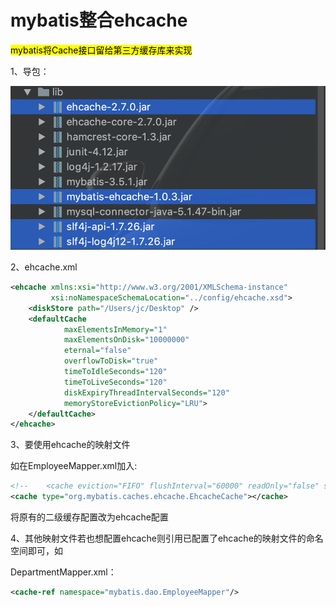 # mybatis整合ehcache

<mark>mybatis将Cache接口留给第三方缓存库来实现</mark>



1、导包：

![image-20190607232032883](../PicSource/image-20190607232032883.png)



2、ehcache.xml

```xml
<ehcache xmlns:xsi="http://www.w3.org/2001/XMLSchema-instance"
         xsi:noNamespaceSchemaLocation="../config/ehcache.xsd">
    <diskStore path="/Users/jc/Desktop" />
    <defaultCache
            maxElementsInMemory="1"
            maxElementsOnDisk="10000000"
            eternal="false"
            overflowToDisk="true"
            timeToIdleSeconds="120"
            timeToLiveSeconds="120"
            diskExpiryThreadIntervalSeconds="120"
            memoryStoreEvictionPolicy="LRU">
    </defaultCache>
</ehcache>
```





3、要使用ehcache的映射文件

如在EmployeeMapper.xml加入:

```xml
<!--    <cache eviction="FIFO" flushInterval="60000" readOnly="false" size="1024"></cache>-->
<cache type="org.mybatis.caches.ehcache.EhcacheCache"></cache>
```

将原有的二级缓存配置改为ehcache配置



4、其他映射文件若也想配置ehcache则引用已配置了ehcache的映射文件的命名空间即可，如

DepartmentMapper.xml：

```xml
<cache-ref namespace="mybatis.dao.EmployeeMapper"/>
```